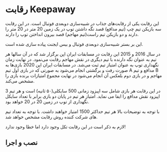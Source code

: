 # رقابت Keepaway

این رقابت یکی از رقابت‌های جذاب در شبیه‌سازی دوبعدی فوتبال است. در این رقابت سه بازیکن تیم چپ (تیم مدافع) قصد نگه داشتن توپ در یک زمین 20 متر در 20 متر را دارند و دو بازیکن تیم راست(تیم مهاجم) قصد بیرون انداختن توپ را دارند.

این بر بستر شبیه‌سازی دوبعدی فوتبال و بیس ایجنت پیاده سازی شده است.

در سال 2016 و 2015 این رقابت در مسابقات ایران اپن برگزار شد که در آن سالها هر تیم به عنوان نگه دارنده با تیم دیگری در نقش مهاجم رقابت می‌نمود. در نهایت زمان نگهداری توپ به عنوان امتیاز تیم ثبت می‌شد. در مسابقات ایران اپن 2020 بازی‌ها به صورت رفت و برگشتی انجام می‌شود به صورتی که در بازی اول تیم A مدافع و تیم B مهاجم و در بازی دوم بلعکس آن انجام می‌شود در نهایت مجموع امتیازات برنده بازی را مشخص می‌کند. 

در این رقابت هر بازی شامل سه اپیزود زمانی 500 سایکلی(۵۰ ثانیه) است و هر تیم 3 اپیزود نقش مدافع را ایفا می نماید. امتیاز هر تیم در پایان دو بازی برابر با تعداد سایکل نگهداری از توپ در زمین 20 در 20 خواهد بود.

با توجه به توضیحات بالا هر تیم حداکثر 1500 امتیاز خواهند داشت. با توجه به تعداد تیم های شرکت کننده روش رقابت مشخص خواهد شد.

لازم به ذکر است در این رقابت تکل وجود دارد اما خطا وجود ندارد!

## نصب و اجرا


